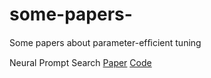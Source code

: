 # some-papers-
Some papers about parameter-efﬁcient tuning 

Neural Prompt Search 
[Paper](https://arxiv.org/pdf/2206.04673.pdf)
[Code](https://github.com/ZhangYuanhan-AI/NOAH)
